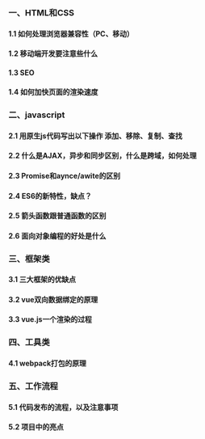 ### 一、HTML和CSS
#### 1.1 如何处理浏览器兼容性（PC、移动）
#### 1.2 移动端开发要注意些什么
#### 1.3 SEO
#### 1.4 如何加快页面的渲染速度

### 二、javascript
#### 2.1 用原生js代码写出以下操作 添加、移除、复制、查找
#### 2.2 什么是AJAX，异步和同步区别，什么是跨域，如何处理
#### 2.3 Promise和aynce/awite的区别
#### 2.4 ES6的新特性，缺点？
#### 2.5 箭头函数跟普通函数的区别
#### 2.6 面向对象编程的好处是什么

### 三、框架类
#### 3.1 三大框架的优缺点
#### 3.2 vue双向数据绑定的原理
#### 3.3 vue.js一个渲染的过程

### 四、工具类
#### 4.1 webpack打包的原理

### 五、工作流程
#### 5.1 代码发布的流程，以及注意事项
#### 5.2 项目中的亮点